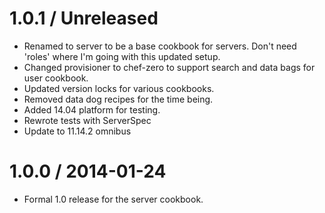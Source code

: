 # 1.0.1 / Unreleased

* Renamed to server to be a base cookbook for servers. Don't need 'roles' where I'm going with this updated setup.
* Changed provisioner to chef-zero to support search and data bags for user cookbook.
* Updated version locks for various cookbooks.
* Removed data dog recipes for the time being.
* Added 14.04 platform for testing.
* Rewrote tests with ServerSpec
* Update to 11.14.2 omnibus

# 1.0.0 / 2014-01-24

* Formal 1.0 release for the server cookbook.
